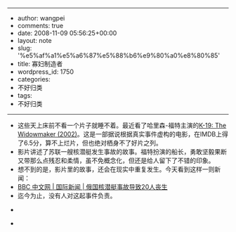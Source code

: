 - --
- author: wangpei
- comments: true
- date: 2008-11-09 05:56:25+00:00
- layout: note
- slug: '%e5%af%a1%e5%a6%87%e5%88%b6%e9%80%a0%e8%80%85'
- title: 寡妇制造者
- wordpress_id: 1750
- categories:
- 不好归类
- tags:
- 不好归类
- --
- 这些天上床前不看一个片子就睡不着。最近看了哈里森-福特主演的[K-19: The Widowmaker (2002)](http://www.imdb.com/title/tt0267626/)。这是一部据说根据真实事件虚构的电影，在IMDB上得了6.5分，算不上烂片，但也绝对栖身不了好片之列。  
- 影片讲述了苏联一艘核潜艇发生事故的故事。福特扮演的船长，勇敢坚毅果断又带那么点残忍和柔情，虽不免概念化，但还是给人留下了不错的印象。  
- 想不到的是，影片里的故事，还会在现实中重复发生。今天看到这样一则新闻：  
- [BBC 中文网 | 国际新闻 | 俄国核潜艇事故导致20人丧生](http://news.bbc.co.uk/chinese/simp/hi/newsid_7710000/newsid_7718100/7718164.stm)  
- 迄今为止，没有人对这起事件负责。  
- <blockquote></blockquote>
- <blockquote></blockquote>
